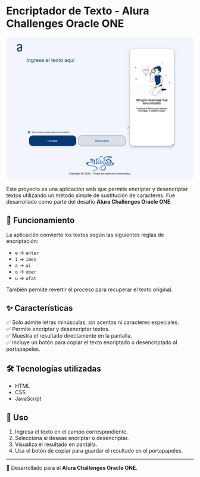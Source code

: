 # Encriptador de Texto - Alura Challenges Oracle ONE  


![alt text][logo]

[logo]:https://github.com/Mariano-Javier/Draw.io/blob/master/Encriptador%20de%20texto%20con%20Javascript.png "Encriptador"
Este proyecto es una aplicación web que permite encriptar y desencriptar textos utilizando un método simple de sustitución de caracteres. Fue desarrollado como parte del desafío **Alura Challenges Oracle ONE**.  

## 🔐 Funcionamiento  

La aplicación convierte los textos según las siguientes reglas de encriptación:  

- `e` → `enter`  
- `i` → `imes`  
- `a` → `ai`  
- `o` → `ober`  
- `u` → `ufat`  

También permite revertir el proceso para recuperar el texto original.  

## ✨ Características  

✅ Solo admite letras minúsculas, sin acentos ni caracteres especiales.  
✅ Permite encriptar y desencriptar textos.  
✅ Muestra el resultado directamente en la pantalla.  
✅ Incluye un botón para copiar el texto encriptado o desencriptado al portapapeles.  

## 🛠️ Tecnologías utilizadas  

- HTML  
- CSS  
- JavaScript  

## 📌 Uso  

1. Ingresa el texto en el campo correspondiente.  
2. Selecciona si deseas encriptar o desencriptar.  
3. Visualiza el resultado en pantalla.  
4. Usa el botón de copiar para guardar el resultado en el portapapeles.  

---

🚀 Desarrollado para el **Alura Challenges Oracle ONE**.


